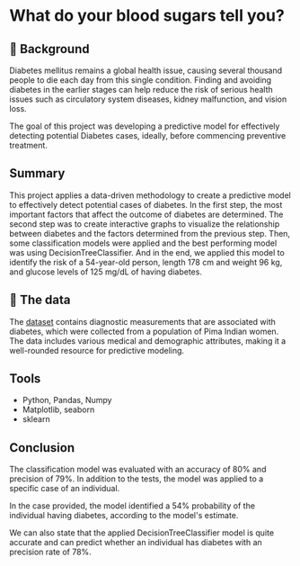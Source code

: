 # What do your blood sugars tell you?

## 📖 Background

Diabetes mellitus remains a global health issue, causing several thousand people to die each day from this single condition. Finding and avoiding diabetes in the earlier stages can help reduce the risk of serious health issues such as circulatory system diseases, kidney malfunction, and vision loss.

The goal of this project was developing a predictive model for effectively detecting potential Diabetes cases, ideally, before commencing preventive treatment.

## Summary
This project applies a data-driven methodology to create a predictive model to effectively detect potential cases of diabetes. In the first step, the most important factors that affect the outcome of diabetes are determined. The second step was to create interactive graphs to visualize the relationship between diabetes and the factors determined from the previous step. Then, some classification models were applied and the best performing model was using DecisionTreeClassifier. And in the end, we applied this model to identify the risk of a 54-year-old person, length 178 cm and weight 96 kg, and glucose levels of 125 mg/dL of having diabetes.

## 💾 The data

The [dataset](data/README.md) contains diagnostic measurements that are associated with diabetes, which were collected from a population of Pima Indian women. The data includes various medical and demographic attributes, making it a well-rounded resource for predictive modeling.

## Tools
- Python, Pandas, Numpy
- Matplotlib, seaborn
- sklearn

## Conclusion

The classification model was evaluated with an accuracy of 80% and precision of 79%. In addition to the tests, the model was applied to a specific case of an individual.

In the case provided, the model identified a 54% probability of the individual having diabetes, according to the model's estimate.

We can also state that the applied DecisionTreeClassifier model is quite accurate and can predict whether an individual has diabetes with an precision rate of 78%.
